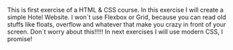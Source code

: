 This is first exercise of a HTML & CSS course. 
In this exercise I will create a simple Hotel Website.  I won´t use Flexbox or Grid, because you can read old stuffs like floats, overflow and
whatever that make you crazy in front of your screen. Don´t worry about this!!!!! In next exercises I will use modern CSS, I promise!
